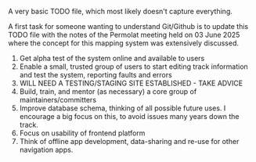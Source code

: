 A very basic TODO file, which most likely doesn't capture everything. 

A first task for someone wanting to understand Git/Github is to update this TODO file with the notes of the Permolat meeting held on 03 June 2025 where the concept for this mapping system was extensively discussed.

1. Get alpha test of the system online and available to users
2. Enable a small, trusted group of users to start editing track information and test the system, reporting faults and errors
3. WILL NEED A TESTING/STAGING SITE ESTABLISHED - TAKE ADVICE
4. Build, train, and mentor (as necessary) a core group of maintainers/committers
5. Improve database schema, thinking of all possible future uses. I encourage a big focus on this, to avoid issues many years down the track.    
6. Focus on usability of frontend platform
7. Think of offline app development, data-sharing and re-use for other navigation apps. 
